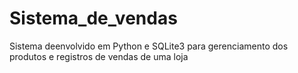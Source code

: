 # Sistema_de_vendas

Sistema deenvolvido em Python e SQLite3 para gerenciamento dos produtos e registros de vendas de uma loja
